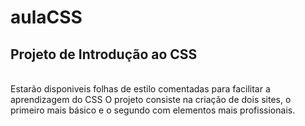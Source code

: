 # aulaCSS
<h2>Projeto de Introdução ao CSS</h2><br>
Estarão disponiveis folhas de estilo comentadas para facilitar a aprendizagem do CSS
O projeto consiste na criação de dois sites, o primeiro mais básico e o segundo com elementos mais profissionais.
